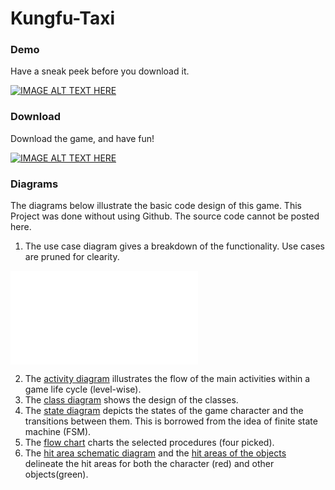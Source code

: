 # Kungfu-Taxi
### Demo
Have a sneak peek before you download it.

[![IMAGE ALT TEXT HERE](../master/docs/youtube.png)](https://www.youtube.com/watch?v=leAqjmC4-qs)
### Download
Download the game, and have fun!

[![IMAGE ALT TEXT HERE](../master/docs/kungfu.png)](https://itunes.apple.com/us/app/kungfutaxi-endless/id597338050?mt=8)
### Diagrams
The diagrams below illustrate the basic code design of this game. This Project was done without using Github. The source code cannot be posted here.

1. The use case diagram gives a breakdown of the functionality. Use cases are pruned for clearity.

![alt text](../master/docs/Use%20Case%20Diagram.pdf)

2. The [activity diagram](../master/docs/Activity%20Diagram.pdf) illustrates the flow of the main activities within a game life cycle (level-wise).
3. The [class diagram](../master/docs/Class%20Diagram.pdf) shows the design of the classes.
4. The [state diagram](../master/docs/State%20Diagram.pdf) depicts the states of the game character and the transitions between them. This is borrowed from the idea of finite state machine (FSM).
5. The [flow chart](../master/docs/Flow%20Chart.pdf) charts the selected procedures (four picked). 
6. The [hit area schematic diagram](../master/docs/Hit%20Area%20Schematic%20Diagram.pdf) and the [hit areas of the objects](../master/docs/Hit%20Areas%20of%20the%20objects.pdf) delineate the hit areas for both the character (red) and other objects(green).
